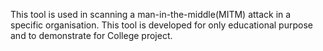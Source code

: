 
This tool is used in scanning a man-in-the-middle(MITM) attack in a specific organisation. This tool is developed for only educational purpose and to demonstrate for College project.
